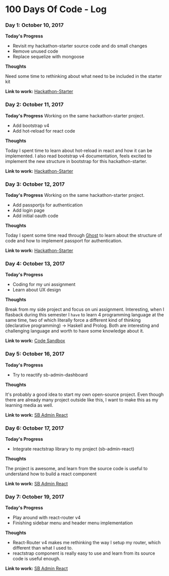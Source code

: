 # 100 Days Of Code - Log

### Day 1: October 10, 2017
**Today's Progress**
* Revisit my hackathon-starter source code and do small changes
* Remove unused code
* Replace sequelize with mongoose

**Thoughts** 

Need some time to rethinking about what need to be included in the starter kit

**Link to work:** [Hackathon-Starter](https://github.com/martindavid/hackathon-starter)

### Day 2: October 11, 2017
**Today's Progress**
Working on the same hackathon-starter project.
* Add bootstrap v4
* Add hot-reload for react code

**Thoughts** 

Today I spent time to learn about hot-reload in react and how it can be implemented. I also read bootstrap v4 documentation, feels excited to implement the new structure in bootstrap for this hackathon-starter.

**Link to work:** [Hackathon-Starter](https://github.com/martindavid/hackathon-starter)


### Day 3: October 12, 2017
**Today's Progress**
Working on the same hackathon-starter project.
* Add passportjs for authentication
* Add login page
* Add initial oauth code

**Thoughts** 

Today I spent some time read through [Ghost](https://github.com/TryGhost/Ghost) to learn about the structure of code and how to implement passport for authentication.

**Link to work:** [Hackathon-Starter](https://github.com/martindavid/hackathon-starter)


### Day 4: October 13, 2017
**Today's Progress**
- Coding for my uni assignment
- Learn about UX design

**Thoughts** 

Break from my side project and focus on uni assignment. Interesting, when I flasback during this semester I `have` to learn 4 programming language at the same time, two of which literally force a different kind of thinking (declarative programming) -> Haskell and Prolog. Both are interesting and challenging language and worth to have some knowledge about it.

**Link to work:** [Code Sandbox](https://github.com/martindavid/code-sandbox)

### Day 5: October 16, 2017
**Today's Progress**
- Try to reactify sb-admin-dashboard

**Thoughts** 

It's probably a good idea to start my own open-source project. Even though there are already many project outside like this, I want to make this as my learning media as well.

**Link to work:** [SB Admin React](https://github.com/martindavid/sb-admin-react)

### Day 6: October 17, 2017
**Today's Progress**
- Integrate reactstrap library to my project (sb-admin-react)

**Thoughts** 

The project is awesome, and learn from the source code is useful to understand how to build a react component

**Link to work:** [SB Admin React](https://github.com/martindavid/sb-admin-react)

### Day 7: October 19, 2017
**Today's Progress**
- Play around with react-router v4
- Finishing sidebar menu and header menu implementation

**Thoughts** 

- React-Router v4 makes me rethinking the way I setup my router, which different than what I used to.
- reactstrap component is really easy to use and learn from its source code is useful enough.

**Link to work:** [SB Admin React](https://github.com/martindavid/sb-admin-react)
